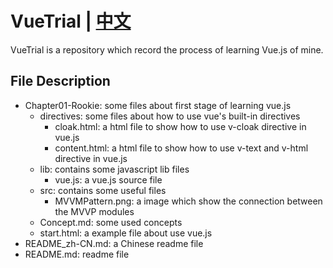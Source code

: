 # VueTrial | [中文](/README_zh-CN.md "中文")
VueTrial is a repository which record the process of learning Vue.js of mine.

## File Description
+ Chapter01-Rookie: some files about first stage of learning vue.js
    - directives: some files about how to use vue's built-in directives
        - cloak.html: a html file to show how to use v-cloak directive in vue.js
        - content.html: a html file to show how to use v-text and v-html directive in vue.js
    - lib: contains some javascript lib files
        - vue.js: a vue.js source file
    - src: contains some useful files
        - MVVMPattern.png: a image which show the connection between the MVVP modules
    - Concept.md: some used concepts 
    - start.html: a example file about use vue.js
+ README_zh-CN.md: a Chinese readme file 
+ README.md: readme file